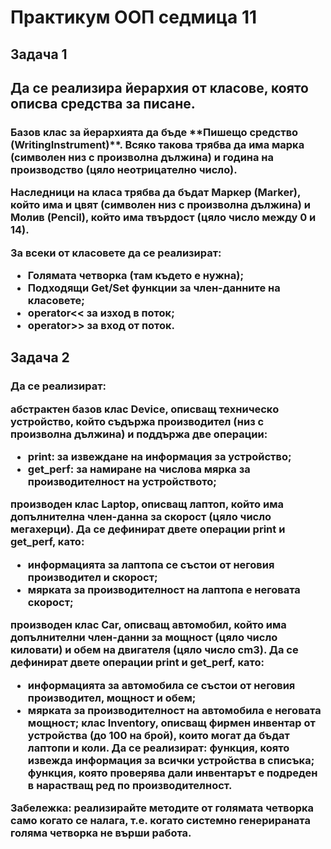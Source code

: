 # Практикум ООП седмица 11


## Задача 1
## Да се реализира йерархия от класове, която описва средства за писане.
<h3>
Базов клас за йерархията да бъде **Пишещо средство (WritingInstrument)**. Всяко такова трябва да има марка (символен низ с произволна дължина) и година на производство (цяло неотрицателно число).

Наследници на класа трябва да бъдат **Маркер (Marker)**, който има и цвят (символен низ с произволна дължина) и **Молив (Pencil)**, който има твърдост (цяло число между 0 и 14).

За всеки от класовете да се реализират:

- Голямата четворка (там където е нужна);
- Подходящи Get/Set функции за член-данните на класовете;
- operator<< за изход в поток;
- operator>> за вход от поток.

</h3> 


## Задача 2
<h3>
Да се реализират:

абстрактен базов клас Device, описващ техническo устройствo, който съдържа производител (низ с произволна дължина) и поддържа две операции:
* print: за извеждане на информация за устройство; 
* get_perf: за намиране на числова мярка за производителност на устройството;

производен клас Laptop, описващ лаптоп, който има допълнителна член-данна за скорост (цяло число мегахерци). 
Да се дефинират двете операции print и get_perf, като:
* информацията за лаптопа се състои от неговия производител и скорост;
* мярката за производителност на лаптопа е неговата скорост;

производен клас Car, описващ автомобил, който има допълнителни член-данни за мощност (цяло число киловати) и обем на двигателя (цяло число cm3). Да се дефинират двете операции print и get_perf, като:
 * информацията за автомобила се състои от неговия производител, мощност и обем;
 * мярката за производителност на автомобила е неговата мощност;
клас Inventory, описващ фирмен инвентар от устройства (до 100 на брой), които могат да бъдат лаптопи и коли. Да се реализират:
функция, която извежда информация за всички устройства в списъка;
функция, която проверява дали инвентарът е подреден в нарастващ ред по производителност.

Забележка: реализирайте методите от голямата четворка само когато се налага, т.е. когато системно генерираната голяма четворка не върши работа.
</h3>